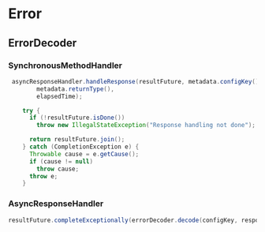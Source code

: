 # Error


## ErrorDecoder

### SynchronousMethodHandler

~~~java
 asyncResponseHandler.handleResponse(resultFuture, metadata.configKey(), response,
        metadata.returnType(),
        elapsedTime);

    try {
      if (!resultFuture.isDone())
        throw new IllegalStateException("Response handling not done");

      return resultFuture.join();
    } catch (CompletionException e) {
      Throwable cause = e.getCause();
      if (cause != null)
        throw cause;
      throw e;
    }
~~~

### AsyncResponseHandler

~~~java
resultFuture.completeExceptionally(errorDecoder.decode(configKey, response));
~~~
